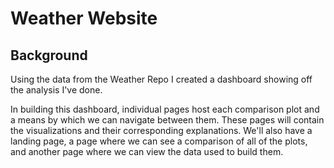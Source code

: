 # Weather Website

## Background

Using the data from the Weather Repo I created a dashboard showing off the analysis I've done.

In building this dashboard, individual pages host each comparison plot and a means by which we can navigate between them. These pages will contain the visualizations and their corresponding explanations. We'll also have a landing page, a page where we can see a comparison of all of the plots, and another page where we can view the data used to build them.
